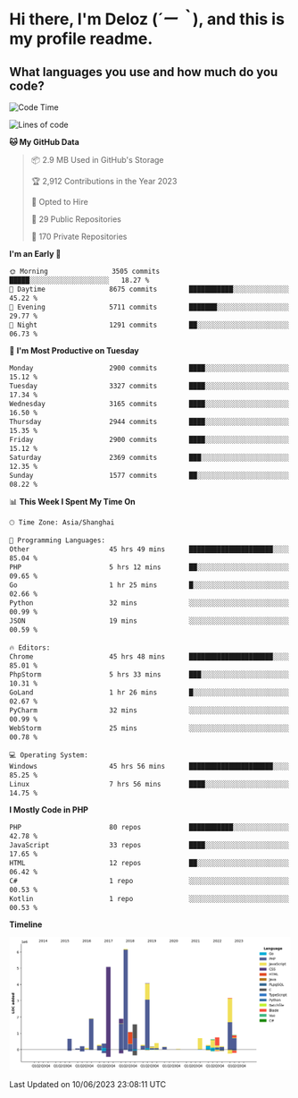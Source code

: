 # **Hi there, I'm Deloz (*´ー｀*), and this is my profile readme.**

## **What languages you use and how much do you code?**

<!--START_SECTION:waka-->
![Code Time](http://img.shields.io/badge/Code%20Time-1%2C661%20hrs%204%20mins-blue)

![Lines of code](https://img.shields.io/badge/From%20Hello%20World%20I%27ve%20Written-31.0%20million%20lines%20of%20code-blue)

**🐱 My GitHub Data** 

> 📦 2.9 MB Used in GitHub's Storage 
 > 
> 🏆 2,912 Contributions in the Year 2023
 > 
> 💼 Opted to Hire
 > 
> 📜 29 Public Repositories 
 > 
> 🔑 170 Private Repositories 
 > 
**I'm an Early 🐤** 

```text
🌞 Morning                3505 commits        █████░░░░░░░░░░░░░░░░░░░░   18.27 % 
🌆 Daytime                8675 commits        ███████████░░░░░░░░░░░░░░   45.22 % 
🌃 Evening                5711 commits        ███████░░░░░░░░░░░░░░░░░░   29.77 % 
🌙 Night                  1291 commits        ██░░░░░░░░░░░░░░░░░░░░░░░   06.73 % 
```
📅 **I'm Most Productive on Tuesday** 

```text
Monday                   2900 commits        ████░░░░░░░░░░░░░░░░░░░░░   15.12 % 
Tuesday                  3327 commits        ████░░░░░░░░░░░░░░░░░░░░░   17.34 % 
Wednesday                3165 commits        ████░░░░░░░░░░░░░░░░░░░░░   16.50 % 
Thursday                 2944 commits        ████░░░░░░░░░░░░░░░░░░░░░   15.35 % 
Friday                   2900 commits        ████░░░░░░░░░░░░░░░░░░░░░   15.12 % 
Saturday                 2369 commits        ███░░░░░░░░░░░░░░░░░░░░░░   12.35 % 
Sunday                   1577 commits        ██░░░░░░░░░░░░░░░░░░░░░░░   08.22 % 
```


📊 **This Week I Spent My Time On** 

```text
🕑︎ Time Zone: Asia/Shanghai

💬 Programming Languages: 
Other                    45 hrs 49 mins      █████████████████████░░░░   85.04 % 
PHP                      5 hrs 12 mins       ██░░░░░░░░░░░░░░░░░░░░░░░   09.65 % 
Go                       1 hr 25 mins        █░░░░░░░░░░░░░░░░░░░░░░░░   02.66 % 
Python                   32 mins             ░░░░░░░░░░░░░░░░░░░░░░░░░   00.99 % 
JSON                     19 mins             ░░░░░░░░░░░░░░░░░░░░░░░░░   00.59 % 

🔥 Editors: 
Chrome                   45 hrs 48 mins      █████████████████████░░░░   85.01 % 
PhpStorm                 5 hrs 33 mins       ███░░░░░░░░░░░░░░░░░░░░░░   10.31 % 
GoLand                   1 hr 26 mins        █░░░░░░░░░░░░░░░░░░░░░░░░   02.67 % 
PyCharm                  32 mins             ░░░░░░░░░░░░░░░░░░░░░░░░░   00.99 % 
WebStorm                 25 mins             ░░░░░░░░░░░░░░░░░░░░░░░░░   00.78 % 

💻 Operating System: 
Windows                  45 hrs 56 mins      █████████████████████░░░░   85.25 % 
Linux                    7 hrs 56 mins       ████░░░░░░░░░░░░░░░░░░░░░   14.75 % 
```

**I Mostly Code in PHP** 

```text
PHP                      80 repos            ███████████░░░░░░░░░░░░░░   42.78 % 
JavaScript               33 repos            ████░░░░░░░░░░░░░░░░░░░░░   17.65 % 
HTML                     12 repos            ██░░░░░░░░░░░░░░░░░░░░░░░   06.42 % 
C#                       1 repo              ░░░░░░░░░░░░░░░░░░░░░░░░░   00.53 % 
Kotlin                   1 repo              ░░░░░░░░░░░░░░░░░░░░░░░░░   00.53 % 
```



**Timeline**

![Lines of Code chart](https://raw.githubusercontent.com/deloz/deloz/main/assets/bar_graph.png)


 Last Updated on 10/06/2023 23:08:11 UTC
<!--END_SECTION:waka-->
